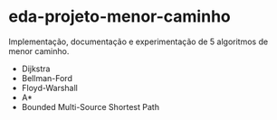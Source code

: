 # eda-projeto-menor-caminho
Implementação, documentação e experimentação de 5 algoritmos de menor caminho.

- Dijkstra
- Bellman-Ford
- Floyd-Warshall
- A*
- Bounded Multi-Source Shortest Path
